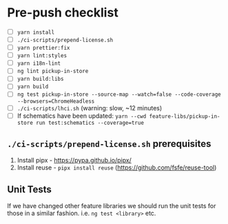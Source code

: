 # Pre-push checklist

- [ ] `yarn install`
- [ ] `./ci-scripts/prepend-license.sh`
- [ ] `yarn prettier:fix`
- [ ] `yarn lint:styles`
- [ ] `yarn i18n-lint`
- [ ] `ng lint pickup-in-store`
- [ ] `yarn build:libs`
- [ ] `yarn build`
- [ ] `ng test pickup-in-store --source-map --watch=false --code-coverage --browsers=ChromeHeadless`
- [ ] `./ci-scripts/lhci.sh` (warning: slow, ~12 minutes)
- [ ] If schematics have been updated: `yarn --cwd feature-libs/pickup-in-store run test:schematics --coverage=true`

## `./ci-scripts/prepend-license.sh` prerequisites

1. Install pipx - <https://pypa.github.io/pipx/>
2. Install reuse - `pipx install reuse` (<https://github.com/fsfe/reuse-tool>)

## Unit Tests

If we have changed other feature libraries we should run the unit tests for those in a similar fashion. i.e. `ng test <library>` etc.
